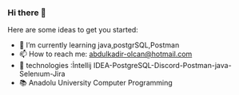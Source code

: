### Hi there 👋

Here are some ideas to get you started:

- 🌱 I’m currently learning java,postgrSQL,Postman 
- 📫 How to reach me: abdulkadir-olcan@hotmail.com
- 🧳 technologies :İntellij IDEA-PostgreSQL-Discord-Postman-java-Selenıum-Jira
- 📚 Anadolu University Computer Programming
